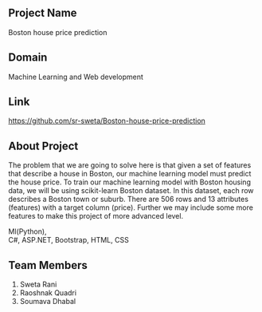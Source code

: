 ## Project Name

Boston house price prediction

## Domain

Machine Learning and Web development

## Link

https://github.com/sr-sweta/Boston-house-price-prediction

## About Project

The problem that we are going to solve here is that given a set of features that describe a house in Boston, our machine learning model must predict the house price. To train our machine learning model with Boston housing data, we will be using scikit-learn Boston dataset.
In this dataset, each row describes a Boston town or suburb. There are 506 rows and 13 attributes (features) with a target column (price).
Further we may include some more features to make this project of more advanced level.

 Ml(Python),  
 C#, 
 ASP.NET, 
 Bootstrap, 
 HTML, 
 CSS

## Team Members

1. Sweta Rani
2. Raoshnak Quadri
3. Soumava Dhabal